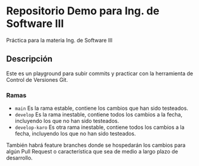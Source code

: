 # Repositorio Demo para Ing. de Software III
Práctica para la materia Ing. de Software III

## Descripción
Este es un playground para subir commits y practicar con la herramienta de Control de Versiones Git.

### Ramas
- `main` Es la rama estable, contiene los cambios que han sido testeados.
- `develop` Es la rama inestable, contiene todos los cambios a la fecha, incluyendo los que no han sido testeados.
- `develop-karo` Es otra rama inestable, contiene todos los cambios a la fecha, incluyendo los que no han sido testeados.

También habrá feature branches donde se hospedarán los cambios para algún Pull Request o característica que sea de medio a largo plazo de desarrollo.